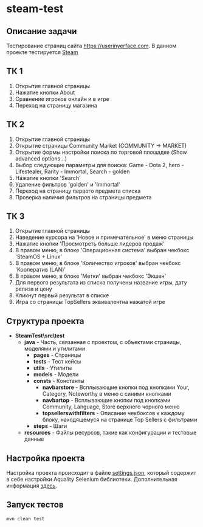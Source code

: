 # steam-test
## Описание задачи
Тестирование страниц сайта https://userinyerface.com.
В данном проекте тестируется [Steam](https://store.steampowered.com/)
## ТК 1
1. Открытие главной страницы
2. Нажатие кнопки About
3. Сравнение игроков онлайн и в игре
4. Переход на страницу магазина

## ТК 2
1. Открытие главной страницы
2. Открытие страницы Community Market (COMMUNITY -> MARKET)
3. Открытие формы настройки поиска по торговой площадке (Show advanced options...)
4. Выбор следующие параметры для поиска: Game - Dota 2, hero -  Lifestealer, Rarity - Immortal, Search - golden
5. Нажатие кнопки 'Search'
6. Удаление фильтров 'golden' и 'Immortal'
7. Переход на страницу первого предмета списка
8. Проверка наличия фильтров на страницы предмета

## ТК 3
1. Открытие главной страницы
2. Наведение курсора на 'Новое и примечательное' в меню страницы
3. Нажатие кнопки 'Просмотреть больше лидеров продаж'
4. В правом меню, в блоке 'Операционная система' выбран чекбокс 'SteamOS + Linux'
5. В правом меню, в блоке 'Количество игроков' выбран чекбокс 'Кооператив (LAN)'
6. В правом меню, в блоке 'Метки' выбран чекбокс 'Экшен'
7. Для первого результата из списка получены название игры, дату релиза и цену
8. Кликнут первый результат в списке
9. Игра со страницы TopSellers эквивалентна нажатой игре
## Структура проекта
* **SteamTest\src\test**
    * **java** - Часть, связанная с проектом, с объектами страницы, моделями и утилитами
        * **pages** - Страницы
        * **tests** - Тест кейсы
        * **utils** - Утилиты
        * **models** - Модели
        * **consts** - Константы
          * **navbarstore** - Всплывающие кнопки под кнопками Your, Category, Noteworthy в меню с синими кнопками
          * **navbartop** - Всплывающие кнопки под кнопками Community, Language, Store верхнего черного меню
          * **topsellerswithfilters** - Описание чекбоксов к каждому блоку, находящемуся на странице Top Sellers с фильтрами
        * **steps** - Шаги
    * **resources** - Файлы ресурсов, такие как конфигурации и тестовые данные

## Настройка проекта
Настройка проекта происходит в файле [settings.json](https://github.com/aquality-automation/aquality-selenium-java-template/blob/master/aquality-selenium-template/src/main/resources/settings.json), который содержит в себе настройки Aquality Selenium библиотеки. Дополнительная информация [здесь](https://github.com/aquality-automation/aquality-selenium-java/wiki/Overview-(Russian)).

## Запуск тестов
```bash
mvn clean test
```